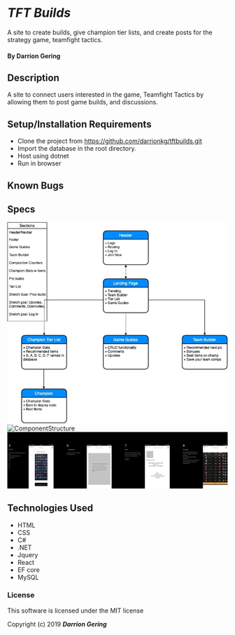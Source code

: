 # _TFT Builds_
A site to create builds, give champion tier lists, and create posts for the strategy game, teamfight tactics.


#### By Darrion Gering

## Description

A site to connect users interested in the game, Teamfight Tactics by allowing them to post game builds, and discussions.

## Setup/Installation Requirements

* Clone the project from https://github.com/darrionkg/tftbuilds.git
* Import the database in the root directory.
* Host using dotnet
* Run in browser

## Known Bugs

## Specs
![ComponentStructure](./tftPlanning.jpg)
![ComponentStructure](./wireframe1.png)
![ComponentStructure](./wireframe2.png)


## Technologies Used
* HTML
* CSS
* C#
* .NET
* Jquery
* React
* EF core
* MySQL

### License
This software is licensed under the MIT license

Copyright (c) 2019 **_Darrion Gering_**
